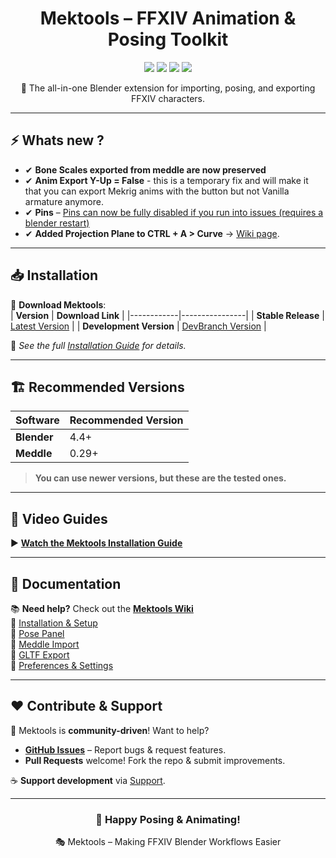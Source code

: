 <div align="center">
  <h1> Mektools – FFXIV Animation & Posing Toolkit </h1>
  <p>
    <img src="https://img.shields.io/github/v/release/MekuMaki/Mektools?label=Mektools&color=blue">
    <img src="https://img.shields.io/badge/Blender-4.4%2B-orange">
    <img src="https://img.shields.io/badge/Meddle-0.29%2B-blue">
    <img src="https://img.shields.io/github/license/MekuMaki/Mektools">
  </p>
  <p>🚀 The all-in-one Blender extension for importing, posing, and exporting FFXIV characters.</p>
</div>

---

## ⚡ Whats new ?
- ✔ **Bone Scales exported from meddle are now preserved**
- ✔ **Anim Export Y-Up = False** - this is a temporary fix and will make it that you can export Mekrig anims with the button but not Vanilla armature anymore. 
- ✔ **Pins** – [Pins can now be fully disabled if you run into issues (requires a blender restart)](https://github.com/MekuMaki/Mektools/wiki/Pins-Panel)
- ✔ **Added Projection Plane to CTRL + A > Curve** -> [Wiki page](https://github.com/MekuMaki/Mektools/wiki/OPP).  
  

---

## 📥 Installation  

🔹 **Download Mektools**:  
| **Version** | **Download Link** |
|------------|----------------|
| **Stable Release** | [Latest Version](https://github.com/MekuMaki/Mektools/archive/refs/heads/main.zip) |
| **Development Version** | [DevBranch Version](https://github.com/MekuMaki/Mektools/archive/refs/heads/dev.zip) |

📖 *See the full [Installation Guide](../../wiki/installation-guide) for details.*  

---

## 🏗️ Recommended Versions  

| **Software** | **Recommended Version** |
|-------------|----------------------|
| **Blender** | 4.4+ |
| **Meddle**  | 0.29+ |

> **You can use newer versions, but these are the tested ones.**  

---

## 🎥 Video Guides  

▶️ **[Watch the Mektools Installation Guide](https://youtu.be/r6b5W6WNh0Q)**  

---

## 📖 Documentation  

📚 **Need help?** Check out the **[Mektools Wiki](https://github.com/MekuMaki/Mektools/wiki)**  
🔹 [Installation & Setup](../../wiki/installation-guide)  
🔹 [Pose Panel](../../wiki/pose-panel)  
🔹 [Meddle Import](../../wiki/meddle-import)  
🔹 [GLTF Export](../../wiki/gltf-export)  
🔹 [Preferences & Settings](../../wiki/preferences)  

---

## ❤️ Contribute & Support  

👥 Mektools is **community-driven**! Want to help?  
- **[GitHub Issues](https://github.com/MekuMaki/Mektools/issues)** – Report bugs & request features.  
- **Pull Requests** welcome! Fork the repo & submit improvements.  

☕ **Support development** via [Support](https://mektools.carrd.co/#support).  

---
<div align="center">
  <h3>🚀 Happy Posing & Animating!</h3>
  <p>🎭 Mektools – Making FFXIV Blender Workflows Easier</p>
</div>
